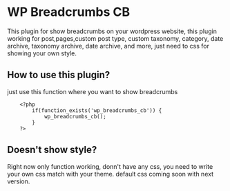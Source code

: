 # WP Breadcrumbs CB
This plugin for show breadcrumbs on your wordpress website, this plugin working for post,pages,custom post type, custom taxonomy, category, date archive, taxonomy archive, date archive, and more, just need to css for showing your own style.

## How to use this plugin?

just use this function where you want to show breadcrumbs
```
	<?php 
		if(function_exists('wp_breadcrumbs_cb')) {
			wp_breadcrumbs_cb();
		}
	?>
```
## Doesn't show style?

Right now only function working, donn't have any css, you need to write your own css match with your theme.
default css coming soon with next version.
